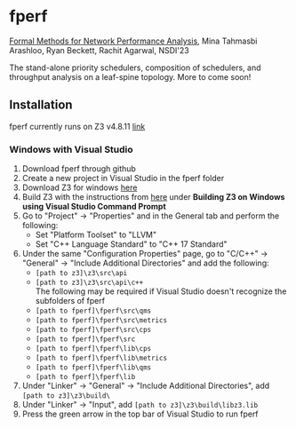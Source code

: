 # fperf

[Formal Methods for Network Performance Analysis](https://mina.arashloo.net/docs/fperf.pdf), Mina Tahmasbi Arashloo, Ryan Beckett, Rachit Agarwal, NSDI'23



The stand-alone priority schedulers, composition of schedulers, and throughput analysis on a leaf-spine topology. More to come soon!

## Installation
fperf currently runs on Z3 v4.8.11 [link](https://github.com/Z3Prover/z3/releases/tag/z3-4.8.11)

### Windows with Visual Studio
1. Download fperf through github
2. Create a new project in Visual Studio in the fperf folder
3. Download Z3 for windows [here](https://github.com/Z3Prover/z3/releases/tag/z3-4.8.11)
4. Build Z3 with the instructions from [here](https://github.com/exercism/z3/blob/main/docs/INSTALLATION.md) under **Building Z3 on Windows using Visual Studio Command Prompt**
5. Go to "Project" -> "Properties" and in the General tab and perform the following:
	- Set "Platform Toolset" to "LLVM"
	- Set "C++ Language Standard" to "C++ 17 Standard"
6. Under the same "Configuration Properties" page, go to "C/C++" -> "General" -> "Include Additional Directories" and add the following:
	- `[path to z3]\z3\src\api`
	- `[path to z3]\z3\src\api\c++`<br>
	  The following may be required if Visual Studio doesn't recognize the subfolders of fperf
	- `[path to fperf]\fperf\src\qms`
	- `[path to fperf]\fperf\src\metrics`
	- `[path to fperf]\fperf\src\cps`
	- `[path to fperf]\fperf\src`
	- `[path to fperf]\fperf\lib\cps`
	- `[path to fperf]\fperf\lib\metrics`
	- `[path to fperf]\fperf\lib\qms`
	- `[path to fperf]\fperf\lib`
7. Under "Linker" -> "General" -> "Include Additional Directories", add `[path to z3]\z3\build\`
8. Under "Linker" -> "Input", add `[path to z3]\z3\build\libz3.lib`
9. Press the green arrow in the top bar of Visual Studio to run fperf
